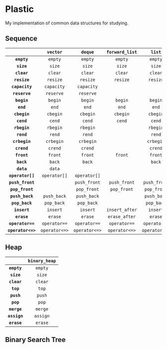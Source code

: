 # Plastic

My implementation of common data structures for studying.

## Sequence

| | **`vector`** | **`deque`** | **`forward_list`** | **`list`** |
| :--: | :--: | :--: | :--: | :--: |
| **`empty`** | `empty` | `empty` | `empty` | `empty` |
| **`size`** | `size` | `size` | `size` | `size` |
| **`clear`** | `clear` | `clear` | `clear` | `clear` |
| **`resize`** | `resize` | `resize` | `resize` | `resize` |
| **`capacity`** | `capacity` | `capacity` | | |
| **`reserve`** | `reserve` | `reserve` | | |
| **`begin`** | `begin` | `begin` | `begin` | `begin` |
| **`end`** | `end` | `end` | `end` | `end` |
| **`cbegin`** | `cbegin` | `cbegin` | `cbegin` | `cbegin` |
| **`cend`** | `cend` | `cend` | `cend` | `cend` |
| **`rbegin`** | `rbegin` | `rbegin` | | `rbegin` |
| **`rend`** | `rend` | `rend` | | `rend` |
| **`crbegin`** | `crbegin` | `crbegin` | | `crbegin` |
| **`crend`** | `crend` | `crend` | | `crend` |
| **`front`** | `front` | `front` | `front` | `front` |
| **`back`** | `back` | `back` | | `back` |
| **`data`** | `data` | | | |
| **`operator[]`** | `operator[]` | `operator[]` | | |
| **`push_front`** | | `push_front` | `push_front` | `push_front` |
| **`pop_front`** | | `pop_front` | `pop_front` | `pop_front` |
| **`push_back`** | `push_back` | `push_back` | | `push_back` |
| **`pop_back`** | `pop_back` | `pop_back` | | `pop_back` |
| **`insert`** | `insert` | `insert` | `insert_after` | `insert` |
| **`erase`** | `erase` | `erase` | `erase_after` | `erase` |
| **`operator==`** | `operator==` | `operator==` | `operator==` | `operator==` |
| **`operator<=>`** | `operator<=>` | `operator<=>` | `operator<=>` | `operator<=>` |

## Heap

| | **`binary_heap`** |
| :--: | :--: |
| **`empty`** | `empty` |
| **`size`** | `size` |
| **`clear`** | `clear` |
| **`top`** | `top` |
| **`push`** | `push` |
| **`pop`** | `pop` |
| **`merge`** | `merge` |
| **`assign`** | `assign` |
| **`erase`** | `erase` |

## Binary Search Tree
